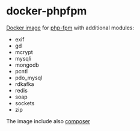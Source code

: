 # docker-phpfpm

[Docker image](https://hub.docker.com/r/giuseppeiannelli/phpfpm/) for [php-fpm](https://php-fpm.org/) with additional modules:
- exif
- gd
- mcrypt
- mysqli
- mongodb
- pcntl
- pdo_mysql
- rdkafka
- redis
- soap
- sockets
- zip

The image include also [composer](https://getcomposer.org/)
